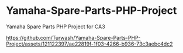 # Yamaha-Spare-Parts-PHP-Project
Yamaha Spare Parts PHP Project for CA3


https://github.com/Turwash/Yamaha-Spare-Parts-PHP-Project/assets/121122397/ae22819f-1f03-4266-b936-73c3aebc4dc2


